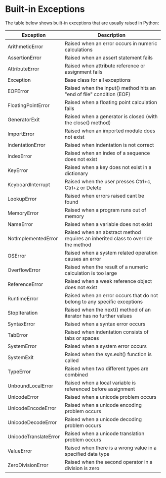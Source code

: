 # Built-in Exceptions

The table below shows built-in exceptions that are usually raised in Python:

| Exception             | Description                                                                       |
|-----------------------|-----------------------------------------------------------------------------------|
| ArithmeticError       | Raised when an error occurs in numeric calculations                               |
| AssertionError        | Raised when an assert statement fails                                             |
| AttributeError        | Raised when attribute reference or assignment fails                               |
| Exception             | Base class for all exceptions                                                     |
| EOFError              | Raised when the input() method hits an "end of file" condition (EOF)              |
| FloatingPointError    | Raised when a floating point calculation fails                                    |
| GeneratorExit         | Raised when a generator is closed (with the close() method)                       |
| ImportError           | Raised when an imported module does not exist                                     |
| IndentationError      | Raised when indentation is not correct                                            |
| IndexError            | Raised when an index of a sequence does not exist                                 |
| KeyError              | Raised when a key does not exist in a dictionary                                  |
| KeyboardInterrupt     | Raised when the user presses Ctrl+c, Ctrl+z or Delete                             |
| LookupError           | Raised when errors raised cant be found                                           |
| MemoryError           | Raised when a program runs out of memory                                          |
| NameError             | Raised when a variable does not exist                                             |
| NotImplementedError   | Raised when an abstract method requires an inherited class to override the method |
| OSError               | Raised when a system related operation causes an error                            |
| OverflowError         | Raised when the result of a numeric calculation is too large                      |
| ReferenceError        | Raised when a weak reference object does not exist                                |
| RuntimeError          | Raised when an error occurs that do not belong to any specific exceptions         |
| StopIteration         | Raised when the next() method of an iterator has no further values                |
| SyntaxError           | Raised when a syntax error occurs                                                 |
| TabError              | Raised when indentation consists of tabs or spaces                                |
| SystemError           | Raised when a system error occurs                                                 |
| SystemExit            | Raised when the sys.exit() function is called                                     |
| TypeError             | Raised when two different types are combined                                      |
| UnboundLocalError     | Raised when a local variable is referenced before assignment                      |
| UnicodeError          | Raised when a unicode problem occurs                                              |
| UnicodeEncodeError    | Raised when a unicode encoding problem occurs                                     |
| UnicodeDecodeError    | Raised when a unicode decoding problem occurs                                     |
| UnicodeTranslateError | Raised when a unicode translation problem occurs                                  |
| ValueError            | Raised when there is a wrong value in a specified data type                       |
| ZeroDivisionError     | Raised when the second operator in a division is zero                             |
